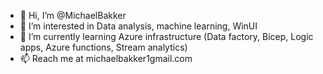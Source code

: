 - 👋 Hi, I’m @MichaelBakker
- 👀 I’m interested in Data analysis, machine learning, WinUI
- 🌱 I’m currently learning Azure infrastructure (Data factory, Bicep, Logic apps, Azure functions, Stream analytics)
- 📫 Reach me at michaelbakker1<at>gmail.com
